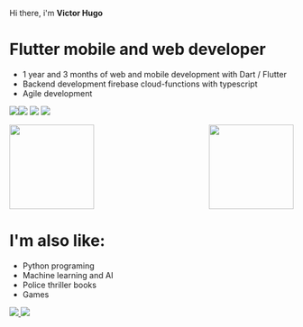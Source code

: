 
Hi there, i'm **Victor Hugo**

# Flutter mobile and web developer

 - 1 year and 3 months of web and mobile development with Dart / Flutter
 - Backend development firebase cloud-functions with typescript
 -    Agile development

<img src="https://img.icons8.com/color/50/000000/flutter.png"/><img src="https://img.icons8.com/color/50/000000/dart.png"/>
<img src="https://img.icons8.com/color/50/000000/typescript.png"/>
<img src="https://img.icons8.com/color/50/000000/firebase.png"/> 







<img height="150px" src="https://github-readme-stats.vercel.app/api?username=wdvictor&count_private=true&show_icons=true&theme=synthwave"><img align="right" height="150px" src="https://github-readme-stats.vercel.app/api/top-langs/?username=wdvictor&hide=html&layout=compact&theme=synthwave">



#  I'm also like:

-  Python programing
- Machine learning and AI
- Police thriller books
- Games


<a href="https://www.instagram.com/victorhp.a/">
<img src="https://img.icons8.com/office/50/000000/instagram-new.png"/>
</a>
<a href="https://www.linkedin.com/in/wdvictor/"><img src="https://img.icons8.com/color/48/000000/linkedin-circled--v4.png"/></a>
